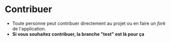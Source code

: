 # Contribuer
- Toute personne peut contribuer directement au projet ou en faire un *fork* de l'application.
- **Si vous souhaitez contribuer, la branche "test" est là pour ça**
